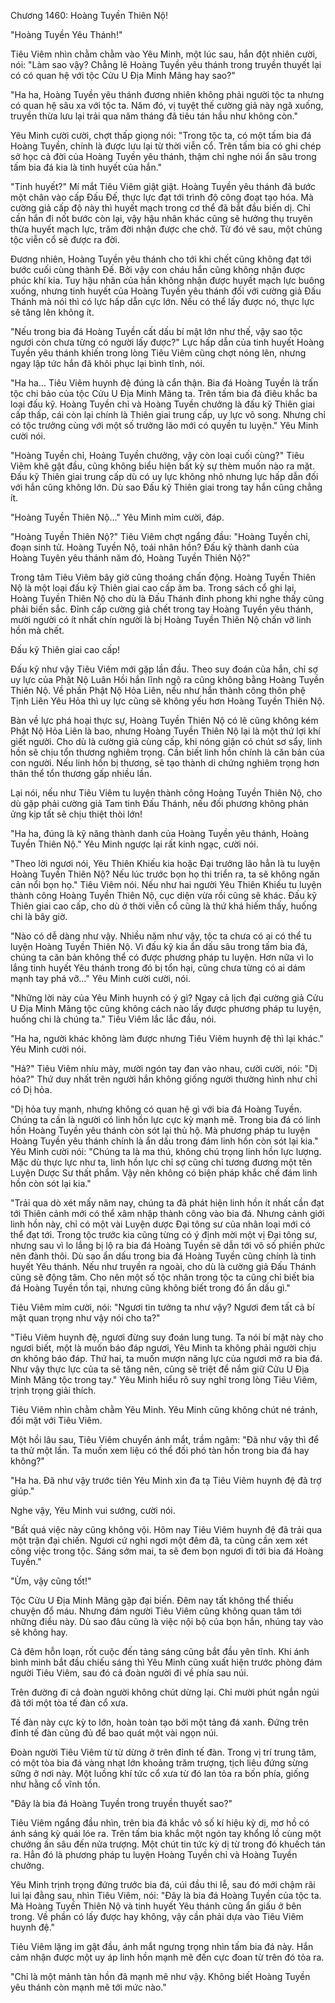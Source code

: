 




Chương 1460: Hoàng Tuyền Thiên Nộ!


"Hoàng Tuyền Yêu Thánh!"

Tiêu Viêm nhìn chằm chằm vào Yêu Minh, một lúc sau, hắn đột nhiên cười, nói: "Làm sao vậy? Chẳng lẽ Hoàng Tuyền yêu thánh trong truyền thuyết lại có có quan hệ với tộc Cửu U Địa Minh Mãng hay sao?"

"Ha ha, Hoàng Tuyền yêu thánh đương nhiên không phải người tộc ta nhưng có quan hệ sâu xa với tộc ta. Năm đó, vị tuyệt thế cường giả này ngã xuống, truyền thừa lưu lại trải qua năm tháng đã tiêu tán hầu như không còn."

Yêu Minh cười cười, chợt thấp giọng nói: "Trong tộc ta, có một tấm bia đá Hoàng Tuyền, chính là được lưu lại từ thời viễn cổ. Trên tấm bia có ghi chép sở học cả đời của Hoàng Tuyền yêu thánh, thậm chỉ nghe nói ẩn sâu trong tấm bia đá kia là tinh huyết của hắn."

"Tinh huyết?" Mí mắt Tiêu Viêm giật giật. Hoàng Tuyền yêu thánh đã bước một chân vào cấp Đấu Đế, thực lực đạt tới trình độ công đoạt tạo hóa. Mà cường giả cấp độ này thì huyết mạch trong cơ thể đã bắt đầu biến dị. Chỉ cần hắn đi nốt bước còn lại, vậy hậu nhân khác cũng sẽ hưởng thụ truyên thừa huyết mạch lực, trăm đời nhận được che chở. Từ đó vê sau, một chủng tộc viễn cổ sẽ được ra đời.

Đương nhiên, Hoàng Tuyền yêu thánh cho tới khi chết cũng không đạt tới bước cuối cùng thành Đế. Bởi vậy con cháu hắn cũng không nhận được phúc khí kia. Tuy hậu nhân của hắn không nhận được huyết mạch lực buông xuống, nhưng tinh huyết của Hoàng Tuyền yêu thánh đối với cường giả Đấu Thánh mà nói thì có lực hấp dẫn cực lớn. Nếu có thể lấy được nó, thực lực sẽ tăng lên không ít.

"Nếu trong bia đá Hoàng Tuyền cất dấu bí mật lớn như thế, vậy sao tộc ngươi còn chưa từng có người lấy được?" Lực hấp dẫn của tinh huyết Hoàng Tuyền yêu thánh khiến trong lòng Tiêu Viêm cũng chợt nóng lên, nhưng ngay lập tức hắn đã khôi phục lại bình tĩnh, nói.

"Ha ha… Tiêu Viêm huynh đệ đúng là cẩn thận. Bia đá Hoàng Tuyền là trấn tộc chi bảo của tộc Cửu U Địa Minh Mãng ta. Trên tấm bia đá điêu khắc ba loại đấu kỹ. Hoàng Tuyền chỉ và Hoàng Tuyền chưởng là đấu kỹ Thiên giai cấp thấp, cái còn lại chính là Thiên giai trung cấp, uy lực vô song. Nhưng chỉ có tộc trưởng cùng với một số trưởng lão mới có quyền tu luyện." Yêu Minh cười nói.

"Hoàng Tuyền chỉ, Hoảng Tuyền chưởng, vậy còn loại cuối cùng?" Tiêu Viêm khẽ gật đầu, cũng không biểu hiện bất kỳ sự thèm muốn nào ra mặt. Đấu kỹ Thiên giai trung cấp dù có uy lực không nhỏ nhưng lực hấp dẫn đối với hắn cũng không lớn. Dù sao Đấu kỹ Thiên giai trong tay hắn cũng chẳng ít.

"Hoàng Tuyền Thiên Nộ…" Yêu Minh mỉm cười, đáp.

"Hoàng Tuyền Thiên Nộ?" Tiêu Viêm chợt ngẩng đầu: "Hoàng Tuyền chỉ, đoạn sinh tử. Hoàng Tuyền Nộ, toái nhân hồn? Đấu kỹ thành danh của Hoàng Tuyên yêu thánh năm đó, Hoàng Tuyền Thiên Nộ?"

Trong tâm Tiêu Viêm bây giờ cũng thoáng chấn động. Hoàng Tuyền Thiên Nộ là một loại đấu kỹ Thiên giai cao cấp âm ba. Trong sách cổ ghi lại, Hoàng Tuyền Thiên Nộ cho dù là Đấu Thánh đỉnh phong khi nghe thấy cũng phải biến sắc. Đỉnh cấp cường giả chết trong tay Hoàng Tuyền yêu thánh, mười người có ít nhất chín người là bị Hoàng Tuyền Thiên Nộ chấn vỡ linh hồn mà chết.

Đấu kỹ Thiên giai cao cấp!

Đấu kỹ như vậy Tiêu Viêm mới gặp lần đầu. Theo suy đoán của hắn, chỉ sợ uy lực của Phật Nộ Luân Hồi hắn lĩnh ngộ ra cũng không bằng Hoàng Tuyền Thiên Nộ. Về phần Phật Nộ Hỏa Liên, nếu như hắn thành công thôn phệ Tịnh Liên Yêu Hỏa thì uy lực cũng sẽ không yếu hơn Hoàng Tuyền Thiên Nộ.

Bàn về lực phá hoại thực sự, Hoàng Tuyền Thiên Nộ có lẽ cũng không kém Phật Nộ Hỏa Liên là bao, nhưng Hoàng Tuyền Thiên Nộ lại là một thứ lợi khí giết người. Cho dù là cường giả cùng cấp, khi nóng giận có chút sơ sẩy, linh hồn sẽ chịu tổn thương nghiêm trọng. Cần biết linh hồn chính là căn bản của con người. Nếu linh hồn bị thương, sẽ tạo thành di chứng nghiêm trọng hơn thân thể tổn thương gấp nhiều lần.

Lại nói, nếu như Tiêu Viêm tu luyện thành công Hoàng Tuyền Thiên Nộ, cho dù gặp phải cường giả Tam tinh Đấu Thánh, nếu đối phương không phản ửng kịp tất sẽ chịu thiệt thòi lớn!

"Ha ha, đúng là kỹ năng thành danh của Hoàng Tuyền yêu thánh, Hoàng Tuyền Thiên Nộ." Yêu Minh ngược lại rất kinh ngạc, cười nói.

"Theo lời ngươi nói, Yêu Thiên Khiếu kia hoặc Đại trưởng lão hẳn là tu luyện Hoàng Tuyền Thiên Nộ? Nếu lúc trước bọn họ thi triển ra, ta sẽ không ngăn cản nổi bọn họ." Tiêu Viêm nói. Nếu như hai người Yêu Thiên Khiếu tu luyện thành công Hoàng Tuyền Thiên Nộ, cục diện vừa rồi cũng sẽ khác. Đấu kỹ Thiên giai cao cấp, cho dù ở thời viễn cổ cũng là thứ khá hiếm thấy, huống chi là bây giờ.

"Nào có dễ dàng như vậy. Nhiều năm như vậy, tộc ta chưa có ai có thể tu luyện Hoàng Tuyền Thiên Nộ. Vì đấu kỹ kia ẩn dấu sâu trong tấm bia đá, chúng ta căn bản không thể có được phương pháp tu luyện. Hơn nữa vì lo lắng tinh huyết Yêu thánh trong đó bị tổn hại, cũng chưa từng có ai dám mạnh tay phá vỡ…" Yêu Minh cười cười, nói.

"Những lời này của Yêu Minh huynh có ý gì? Ngay cả lịch đại cường giả Cửu U Địa Minh Mãng tộc cũng không cách nào lấy được phương pháp tu luyện, huống chi là chúng ta." Tiêu Viêm lắc lắc đầu, nói.

"Ha ha, người khác không làm được nhưng Tiêu Viêm huynh đệ thì lại khác." Yêu Minh cười nói.

"Hả?" Tiêu Viêm nhíu mày, mười ngón tay đan vào nhau, cười cười, nói: "Dị hỏa?" Thứ duy nhất trên người hắn không giống người thường hình như chỉ có Dị hỏa.

"Dị hỏa tuy mạnh, nhưng không có quan hệ gì với bia đá Hoàng Tuyền. Chúng ta cần là người có linh hồn lực cực kỳ mạnh mẽ. Trong bia đá có linh hồn Hoàng Tuyền yêu thánh còn sót lại thủ hộ. Mà phương pháp tu luyện Hoàng Tuyền yêu thánh chính là ẩn dấu trong đám linh hồn còn sót lại kia." Yêu Minh cười nói: "Chúng ta là ma thú, không chú trọng linh hồn lực lượng. Mặc dù thực lực như ta, linh hồn lực chỉ sợ cũng chỉ tương đương một tên Luyện Dược Sư thất phẩm. Vậy nên không có biện pháp khắc chế đám linh hồn còn sót lại kia."

"Trải qua dò xét mấy năm nay, chúng ta đã phát hiện linh hồn ít nhất cần đạt tới Thiên cảnh mới có thể xâm nhập thành công vào bia đá. Nhưng cảnh giới linh hồn này, chỉ có một vài Luyện dược Đại tông sư của nhân loại mới có thể đạt tới. Trong tộc trước kia cũng từng có ý định mời một vị Đại tông sư, nhưng sau vì lo lắng bị lộ ra bia đá Hoàng Tuyền sẽ dẫn tới vô số phiền phức nên đành thôi. Dù sao ẩn dấu trong bia đá Hoàng Tuyền cũng chính là tinh huyết Yêu thánh. Nếu như truyền ra ngoài, cho dù là cường giả Đấu Thánh cũng sẽ động tâm. Cho nên một số tộc nhân trong tộc ta cũng chỉ biết bia đá Hoàng Tuyền tồn tại, nhưng cũng không biết trong đó ẩn dấu gì."

Tiêu Viêm mỉm cười, nói: "Ngươi tin tưởng ta như vậy? Ngươi đem tất cả bí mật quan trọng như vậy nói cho ta?"

"Tiêu Viêm huynh đệ, ngươi đừng suy đoán lung tung. Ta nói bí mật này cho ngươi biết, một là muốn báo đáp ngươi, Yêu Minh ta không phải người chịu ơn không báo đáp. Thứ hai, ta muốn mượn năng lực của ngươi mở ra bia đá. Như vậy thực lực của ta sẽ tăng nên, cũng sẽ triệt để nắm giữ Cửu U Địa Minh Mãng tộc trong tay." Yêu Minh hiểu rõ suy nghĩ trong lòng Tiêu Viêm, trịnh trọng giải thích.

Tiêu Viêm nhìn chằm chằm Yêu Minh. Yêu Minh cũng không chút né tránh, đối mặt với Tiêu Viêm.

Một hồi lâu sau, Tiêu Viêm chuyển ánh mắt, trầm ngâm: "Đã như vậy thì để ta thử một lần. Ta muốn xem liệu có thể đối phó tàn hồn trong bia đá hay không?"

"Ha ha. Đã như vậy trước tiên Yêu Minh xin đa tạ Tiêu Viêm huynh đệ đã trợ giúp."

Nghe vậy, Yêu Minh vui sướng, cười nói.

"Bất quá việc này cũng không vội. Hôm nay Tiêu Viêm huynh đệ đã trải qua một trận đại chiến. Ngươi cứ nghỉ ngơi một đêm đã, ta cũng cần xem xét công việc trong tộc. Sáng sớm mai, ta sẽ đem bọn ngươi đi tới bia đá Hoàng Tuyền."

"Ừm, vậy cũng tốt!"

Tộc Cửu U Địa Minh Mãng gặp đại biến. Đêm nay tất không thể thiếu chuyện đổ máu. Nhưng đám người Tiêu Viêm cũng không quan tâm tới những điều này. Dù sao đâu cũng là việc nội bộ của bọn hắn, nhúng tay vào sẽ không hay.

Cả đêm hỗn loạn, rốt cuộc đến tảng sáng cũng bắt đầu yên tĩnh. Khi ánh bình minh bắt đầu chiếu sáng thì Yêu Minh cũng xuất hiện trước phòng đám người Tiêu Viêm, sau đó cả đoàn người đi về phía sau núi.

Trên đường đi cả đoàn người không chút dừng lại. Chỉ mười phút ngắn ngủi đã tới một tòa tế đàn cổ xưa.

Tế đàn này cực kỳ to lớn, hoàn toàn tạo bởi một tảng đá xanh. Đứng trên đỉnh tế đàn cũng đủ để bao quát một vài ngọn núi.

Đoàn người Tiêu Viêm từ từ dừng ở trên đỉnh tế đàn. Trong vị trí trung tâm, có một tòa bia đá vàng nhạt lớn khoảng trăm trượng, tịch liêu đứng sừng sững ở nơi này. Một luồng khí tức cổ xưa từ đó lan tỏa ra bốn phía, giống như hằng cổ vĩnh tồn.

"Đây là bia đá Hoàng Tuyền trong truyền thuyết sao?"

Tiêu Viêm ngẩng đầu nhìn, trên bia đá khắc vô số kí hiệu kỳ dị, mơ hồ có ánh sáng kỳ quái lóe ra. Trên tấm bia khắc một ngón tay khổng lồ cùng một chưởng ấn sâu đến nửa trượng. Một chút tin tức kỳ dị từ trong đó khuếch tán ra. Hẳn đó là phương pháp tu luyện Hoàng Tuyền chỉ và Hoàng Tuyền chưởng.

Yêu Minh trịnh trọng đứng trước bia đá, cúi đầu thi lễ, sau đó mới chậm rãi lui lại đằng sau, nhìn Tiêu Viêm, nói: "Đây là bia đá Hoàng Tuyền của tộc ta. Mà Hoàng Tuyền Thiên Nộ và tinh huyết Yêu thánh cũng ẩn giấu ở bên trong. Về phần có lấy được hay không, vậy cần phải dựa vào Tiêu Viêm huynh đệ."

Tiêu Viêm lặng im gật đầu, ánh mắt ngưng trọng nhìn tấm bia đá này. Hắn cảm nhận được một uy áp linh hồn mạnh mẽ đến cực đoan từ trên đó tỏa ra.

"Chỉ là một mảnh tàn hồn đã mạnh mẽ như vậy. Không biết Hoàng Tuyền yêu thánh còn mạnh mẽ tới mức nào."




